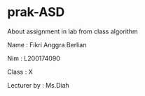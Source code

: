 # prak-ASD
   About assignment in lab from class algorithm
 
 Name  : Fikri Anggra Berlian
 
 Nim   : L200174090
 
 Class : X
 
 Lecturer by : Ms.Diah
